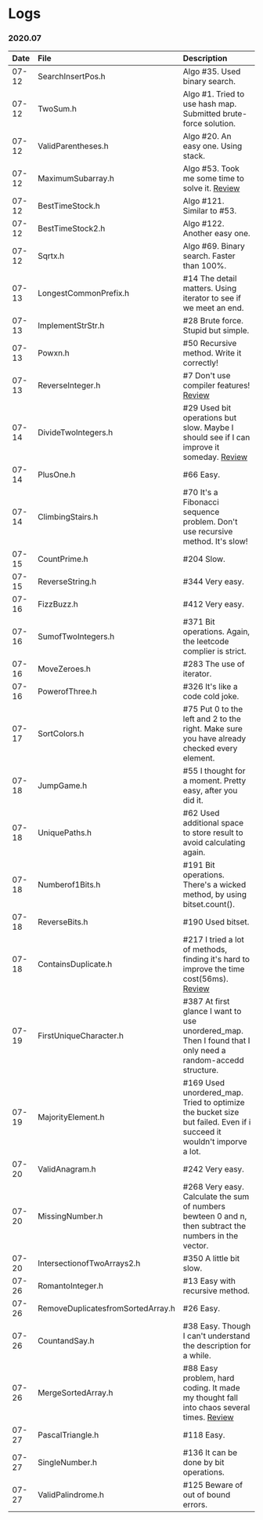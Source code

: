 # Logs
### 2020.07
| Date | File | Description |
| :---- | :---- | :-----------|
|07-12|SearchInsertPos.h|Algo #35. Used binary search.|
|07-12|TwoSum.h|Algo #1. Tried to use hash map. Submitted brute-force solution.|
|07-12|ValidParentheses.h|Algo #20. An easy one. Using stack.|
|07-12|MaximumSubarray.h|Algo #53. Took me some time to solve it. [Review](https://leetcode.com/problems/maximum-subarray/)|
|07-12|BestTimeStock.h|Algo #121. Similar to #53.|
|07-12|BestTimeStock2.h|Algo #122. Another easy one.|
|07-12|Sqrtx.h|Algo #69. Binary search. Faster than 100%.|
|07-13|LongestCommonPrefix.h|#14 The detail matters. Using iterator to see if we meet an end.|
|07-13|ImplementStrStr.h|#28 Brute force. Stupid but simple. |
|07-13|Powxn.h|#50 Recursive method. Write it correctly!|
|07-13|ReverseInteger.h|#7 Don't use compiler features! [Review](https://leetcode.com/problems/reverse-integer/)|
|07-14|DivideTwoIntegers.h|#29 Used bit operations but slow. Maybe I should see if I can improve it someday. [Review](https://leetcode.com/problems/divide-two-integers/)|
|07-14|PlusOne.h|#66 Easy.|
|07-14|ClimbingStairs.h|#70 It's a Fibonacci sequence problem. Don't use recursive method. It's slow!|
|07-15|CountPrime.h|#204 Slow.|
|07-15|ReverseString.h|#344 Very easy.|
|07-16|FizzBuzz.h|#412 Very easy.|
|07-16|SumofTwoIntegers.h|#371 Bit operations. Again, the leetcode complier is strict.|
|07-16|MoveZeroes.h|#283 The use of iterator.|
|07-16|PowerofThree.h|#326 It's like a code cold joke.|
|07-17|SortColors.h|#75 Put 0 to the left and 2 to the right. Make sure you have already checked every element.|
|07-18|JumpGame.h|#55 I thought for a moment. Pretty easy, after you did it.|
|07-18|UniquePaths.h|#62 Used additional space to store result to avoid calculating again.|
|07-18|Numberof1Bits.h|#191 Bit operations. There's a wicked method, by using bitset.count().|
|07-18|ReverseBits.h|#190 Used bitset.|
|07-18|ContainsDuplicate.h|#217 I tried a lot of methods, finding it's hard to improve the time cost(56ms). [Review](https://leetcode.com/problems/contains-duplicate/)|
|07-19|FirstUniqueCharacter.h|#387 At first glance I want to use unordered_map. Then I found that I only need a random-accedd structure.|
|07-19|MajorityElement.h|#169 Used unordered_map. Tried to optimize the bucket size but failed. Even if i succeed it wouldn't imporve a lot.|
|07-20|ValidAnagram.h|#242 Very easy.|
|07-20|MissingNumber.h|#268 Very easy. Calculate the sum of numbers bewteen 0 and n, then subtract the numbers in the vector.|
|07-20|IntersectionofTwoArrays2.h|#350 A little bit slow.|
|07-26|RomantoInteger.h|#13 Easy with recursive method.|
|07-26|RemoveDuplicatesfromSortedArray.h|#26 Easy.|
|07-26|CountandSay.h|#38 Easy. Though I can't understand the description for a while.|
|07-26|MergeSortedArray.h|#88 Easy problem, hard coding. It made my thought fall into chaos several times. [Review](https://leetcode.com/problems/merge-sorted-array/)|
|07-27|PascalTriangle.h|#118 Easy.|
|07-27|SingleNumber.h|#136 It can be done by bit operations.|
|07-27|ValidPalindrome.h|#125 Beware of out of bound errors.|
